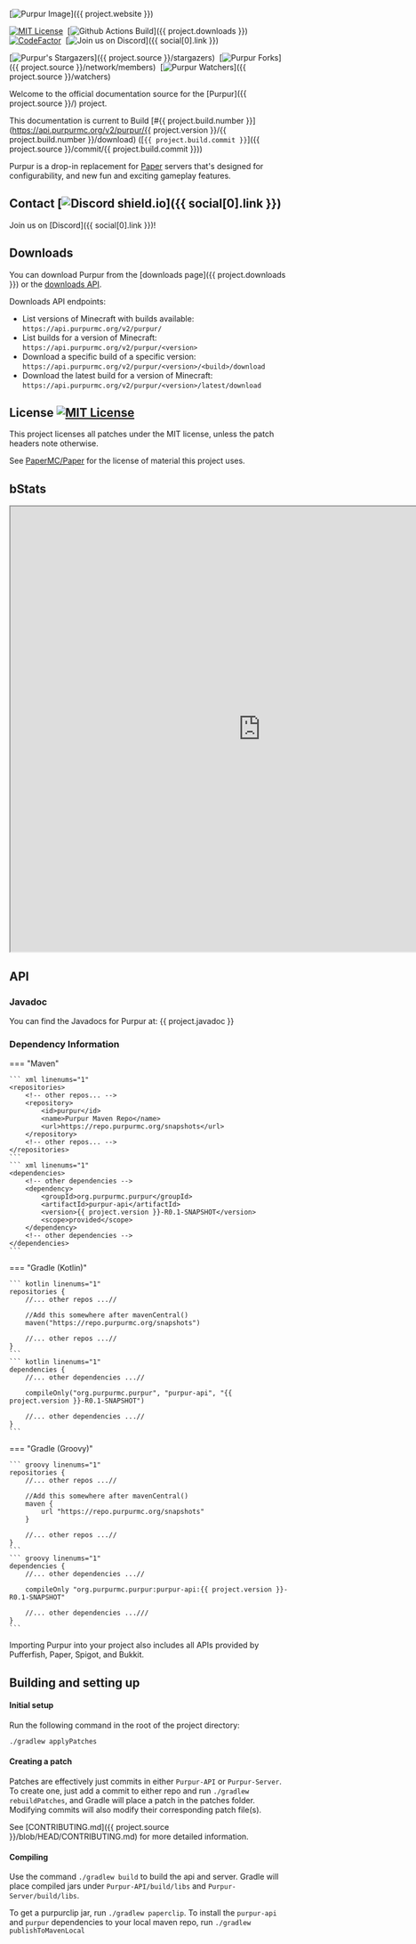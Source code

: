 [![Purpur Image](https://user-images.githubusercontent.com/74448585/150906023-101cd383-da82-4a3c-9603-a3b5741c3994.png)]({{ project.website }})

<div markdown="1" id="center">

[![MIT License](https://img.shields.io/github/license/PurpurMC/Purpur?&logo=github)](License)&nbsp;
[![Github Actions Build](https://img.shields.io/github/workflow/status/purpurmc/purpur/Build?event=push&logo=github)]({{ project.downloads }})
[![CodeFactor](https://www.codefactor.io/repository/github/purpurmc/purpur/badge)](https://www.codefactor.io/repository/github/purpurmc/purpur)&nbsp;
[![Join us on Discord](https://img.shields.io/discord/685683385313919172.svg?label=&logo=discord&logoColor=ffffff&color=7389D8&labelColor=6A7EC2)]({{ social[0].link }})&nbsp;  

[![Purpur's Stargazers](https://img.shields.io/github/stars/PurpurMC/Purpur?label=stars&logo=github)]({{ project.source }}/stargazers)&nbsp;
[![Purpur Forks](https://img.shields.io/github/forks/PurpurMC/Purpur?label=forks&logo=github)]({{ project.source }}/network/members)&nbsp;
[![Purpur Watchers](https://img.shields.io/github/watchers/PurpurMC/Purpur?label=watchers&logo=github)]({{ project.source }}/watchers)&nbsp;

Welcome to the official documentation source for the&nbsp;[Purpur]({{ project.source }}/)&nbsp;project.

This documentation is current to Build&nbsp;[#{{ project.build.number }}](https://api.purpurmc.org/v2/purpur/{{ project.version }}/{{ project.build.number }}/download)&nbsp;([`{{ project.build.commit }}`]({{ project.source }}/commit/{{ project.build.commit }}))

Purpur is a drop-in replacement for [Paper](https://github.com/PaperMC/Paper) servers that's designed for configurability, and new fun and exciting gameplay features.

</div>

## Contact [![Discord shield.io](https://img.shields.io/discord/685683385313919172.svg?label=&logo=discord&logoColor=ffffff&color=7389D8&labelColor=6A7EC2)]({{ social[0].link }})

Join us on [Discord]({{ social[0].link }})!

## Downloads

You can download Purpur from the [downloads page]({{ project.downloads }}) or the [downloads API](https://api.purpurmc.org/).

Downloads API endpoints:

 * List versions of Minecraft with builds available:  
 `https://api.purpurmc.org/v2/purpur/`
 * List builds for a version of Minecraft:  
 `https://api.purpurmc.org/v2/purpur/<version>`
 * Download a specific build of a specific version:  
 `https://api.purpurmc.org/v2/purpur/<version>/<build>/download`
 * Download the latest build for a version of Minecraft:  
 `https://api.purpurmc.org/v2/purpur/<version>/latest/download`

## License [![MIT License](https://img.shields.io/github/license/PurpurMC/Purpur?&logo=github)](./#license)

This project licenses all patches under the MIT license, unless the patch headers note otherwise.

See [PaperMC/Paper](https://github.com/PaperMC/Paper) for the license of material this project uses.

## bStats

<iframe src="https://purpurmc.org/stats" loading="lazy" title="hi" height="800" width="900"></iframe>


## API

### Javadoc
You can find the Javadocs for Purpur at: {{ project.javadoc }}

### Dependency Information
=== "Maven"

    ``` xml linenums="1"
    <repositories>
        <!-- other repos... -->
        <repository>
            <id>purpur</id>
            <name>Purpur Maven Repo</name>
            <url>https://repo.purpurmc.org/snapshots</url>
        </repository>
        <!-- other repos... -->
    </repositories>
    ```
    ``` xml linenums="1"
    <dependencies>
        <!-- other dependencies -->
        <dependency>
            <groupId>org.purpurmc.purpur</groupId>
            <artifactId>purpur-api</artifactId>
            <version>{{ project.version }}-R0.1-SNAPSHOT</version>
            <scope>provided</scope>
        </dependency>
        <!-- other dependencies -->
    </dependencies>
    ```

=== "Gradle (Kotlin)"

    ``` kotlin linenums="1"
    repositories {
        //... other repos ...//
        
        //Add this somewhere after mavenCentral()
        maven("https://repo.purpurmc.org/snapshots")
        
        //... other repos ...//
    }
    ```
    ``` kotlin linenums="1"
    dependencies {
        //... other dependencies ...//
        
        compileOnly("org.purpurmc.purpur", "purpur-api", "{{ project.version }}-R0.1-SNAPSHOT")
        
        //... other dependencies ...//
    }
    ```

=== "Gradle (Groovy)"

    ``` groovy linenums="1"
    repositories {
        //... other repos ...//
        
        //Add this somewhere after mavenCentral()
        maven {
            url "https://repo.purpurmc.org/snapshots"
        }
        
        //... other repos ...//
    }
    ```
    ``` groovy linenums="1"
    dependencies {
        //... other dependencies ...//
        
        compileOnly "org.purpurmc.purpur:purpur-api:{{ project.version }}-R0.1-SNAPSHOT"
        
        //... other dependencies ...///
    }
    ```

Importing Purpur into your project also includes all APIs provided by Pufferfish, Paper, Spigot, and Bukkit.

## Building and setting up

#### Initial setup
Run the following command in the root of the project directory:

``` bash linenums="1"
./gradlew applyPatches
```

#### Creating a patch
Patches are effectively just commits in either `Purpur-API` or `Purpur-Server`. 
To create one, just add a commit to either repo and run `./gradlew rebuildPatches`, and Gradle will 
place a patch in the patches folder. Modifying commits will also modify their 
corresponding patch file(s).

See [CONTRIBUTING.md]({{ project.source }}/blob/HEAD/CONTRIBUTING.md) for more detailed information.


#### Compiling

Use the command `./gradlew build` to build the api and server. Gradle will place compiled jars
 under `Purpur-API/build/libs` and `Purpur-Server/build/libs`.

To get a purpurclip jar, run `./gradlew paperclip`.
To install the `purpur-api` and `purpur` dependencies to your local maven repo, run `./gradlew publishToMavenLocal`
